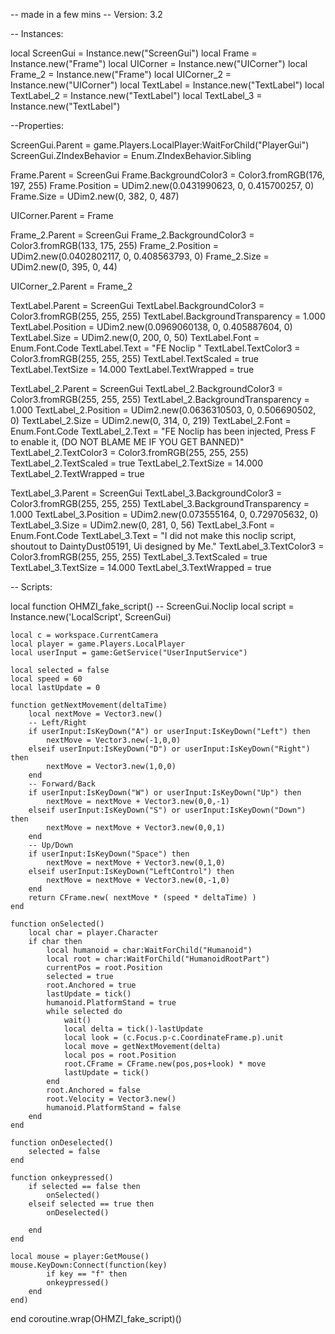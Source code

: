 -- made in a few mins
-- Version: 3.2

-- Instances:

local ScreenGui = Instance.new("ScreenGui")
local Frame = Instance.new("Frame")
local UICorner = Instance.new("UICorner")
local Frame_2 = Instance.new("Frame")
local UICorner_2 = Instance.new("UICorner")
local TextLabel = Instance.new("TextLabel")
local TextLabel_2 = Instance.new("TextLabel")
local TextLabel_3 = Instance.new("TextLabel")

--Properties:

ScreenGui.Parent = game.Players.LocalPlayer:WaitForChild("PlayerGui")
ScreenGui.ZIndexBehavior = Enum.ZIndexBehavior.Sibling

Frame.Parent = ScreenGui
Frame.BackgroundColor3 = Color3.fromRGB(176, 197, 255)
Frame.Position = UDim2.new(0.0431990623, 0, 0.415700257, 0)
Frame.Size = UDim2.new(0, 382, 0, 487)

UICorner.Parent = Frame

Frame_2.Parent = ScreenGui
Frame_2.BackgroundColor3 = Color3.fromRGB(133, 175, 255)
Frame_2.Position = UDim2.new(0.0402802117, 0, 0.408563793, 0)
Frame_2.Size = UDim2.new(0, 395, 0, 44)

UICorner_2.Parent = Frame_2

TextLabel.Parent = ScreenGui
TextLabel.BackgroundColor3 = Color3.fromRGB(255, 255, 255)
TextLabel.BackgroundTransparency = 1.000
TextLabel.Position = UDim2.new(0.0969060138, 0, 0.405887604, 0)
TextLabel.Size = UDim2.new(0, 200, 0, 50)
TextLabel.Font = Enum.Font.Code
TextLabel.Text = "FE Noclip "
TextLabel.TextColor3 = Color3.fromRGB(255, 255, 255)
TextLabel.TextScaled = true
TextLabel.TextSize = 14.000
TextLabel.TextWrapped = true

TextLabel_2.Parent = ScreenGui
TextLabel_2.BackgroundColor3 = Color3.fromRGB(255, 255, 255)
TextLabel_2.BackgroundTransparency = 1.000
TextLabel_2.Position = UDim2.new(0.0636310503, 0, 0.506690502, 0)
TextLabel_2.Size = UDim2.new(0, 314, 0, 219)
TextLabel_2.Font = Enum.Font.Code
TextLabel_2.Text = "FE Noclip has been injected, Press F to enable it, (DO NOT BLAME ME IF YOU GET BANNED)"
TextLabel_2.TextColor3 = Color3.fromRGB(255, 255, 255)
TextLabel_2.TextScaled = true
TextLabel_2.TextSize = 14.000
TextLabel_2.TextWrapped = true

TextLabel_3.Parent = ScreenGui
TextLabel_3.BackgroundColor3 = Color3.fromRGB(255, 255, 255)
TextLabel_3.BackgroundTransparency = 1.000
TextLabel_3.Position = UDim2.new(0.073555164, 0, 0.729705632, 0)
TextLabel_3.Size = UDim2.new(0, 281, 0, 56)
TextLabel_3.Font = Enum.Font.Code
TextLabel_3.Text = "I did not make this noclip script, shoutout to DaintyDust05191, Ui designed by Me."
TextLabel_3.TextColor3 = Color3.fromRGB(255, 255, 255)
TextLabel_3.TextScaled = true
TextLabel_3.TextSize = 14.000
TextLabel_3.TextWrapped = true

-- Scripts:

local function OHMZI_fake_script() -- ScreenGui.Noclip 
	local script = Instance.new('LocalScript', ScreenGui)

	local c = workspace.CurrentCamera
	local player = game.Players.LocalPlayer
	local userInput = game:GetService("UserInputService")
	
	local selected = false
	local speed = 60
	local lastUpdate = 0
	
	function getNextMovement(deltaTime)
		local nextMove = Vector3.new()
		-- Left/Right
		if userInput:IsKeyDown("A") or userInput:IsKeyDown("Left") then
			nextMove = Vector3.new(-1,0,0)
		elseif userInput:IsKeyDown("D") or userInput:IsKeyDown("Right") then
			nextMove = Vector3.new(1,0,0)
		end
		-- Forward/Back
		if userInput:IsKeyDown("W") or userInput:IsKeyDown("Up") then
			nextMove = nextMove + Vector3.new(0,0,-1)
		elseif userInput:IsKeyDown("S") or userInput:IsKeyDown("Down") then
			nextMove = nextMove + Vector3.new(0,0,1)
		end
		-- Up/Down
		if userInput:IsKeyDown("Space") then
			nextMove = nextMove + Vector3.new(0,1,0)
		elseif userInput:IsKeyDown("LeftControl") then
			nextMove = nextMove + Vector3.new(0,-1,0)
		end
		return CFrame.new( nextMove * (speed * deltaTime) )
	end
	
	function onSelected()
		local char = player.Character
		if char then
			local humanoid = char:WaitForChild("Humanoid")
			local root = char:WaitForChild("HumanoidRootPart")
			currentPos = root.Position
			selected = true
			root.Anchored = true
			lastUpdate = tick()
			humanoid.PlatformStand = true
			while selected do
				wait()
				local delta = tick()-lastUpdate
				local look = (c.Focus.p-c.CoordinateFrame.p).unit
				local move = getNextMovement(delta)
				local pos = root.Position
				root.CFrame = CFrame.new(pos,pos+look) * move
				lastUpdate = tick()
			end
			root.Anchored = false
			root.Velocity = Vector3.new()
			humanoid.PlatformStand = false
		end
	end
	
	function onDeselected()
		selected = false
	end
	
	function onkeypressed() 
		if selected == false then
			onSelected()
		elseif selected == true then
			onDeselected()
	
		end
	end 
	
	local mouse = player:GetMouse()
	mouse.KeyDown:Connect(function(key)
			if key == "f" then
			onkeypressed()
		end
	end)
end
coroutine.wrap(OHMZI_fake_script)()

